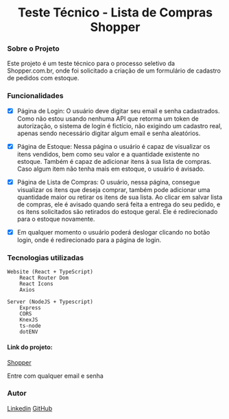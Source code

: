 <h1 align="center">Teste Técnico - Lista de Compras Shopper</h1>

<h3>Sobre o Projeto</h3>
Este projeto é um teste técnico para o processo seletivo da Shopper.com.br, onde foi solicitado a criação de um formulário de cadastro de pedidos com estoque.

<h3>Funcionalidades</h3>

- [x] Página de Login: O usuário deve digitar seu email e senha cadastrados. Como não estou usando nenhuma API que retorma um token de autorização, o sistema de login é fictício, não exigindo um cadastro real, apenas sendo necessário digitar algum email e senha aleatórios.

- [x] Página de Estoque: Nessa página o usuário é capaz de visualizar os itens vendidos, bem como seu valor e a quantidade existente no estoque. Também é capaz de adicionar itens à sua lista de compras. Caso algum item não tenha mais em estoque, o usuário é avisado.

- [x] Página de Lista de Compras: O usuário, nessa página, consegue visualizar os itens que deseja comprar, também pode adicionar uma quantidade maior ou retirar os itens de sua lista. Ao clicar em salvar lista de compras, ele é avisado quando será feita a entrega do seu pedido, e os itens solicitados são retirados do estoque geral. Ele é redirecionado para o estoque novamente.

- [x] Em qualquer momento o usuário poderá deslogar clicando no botão login, onde é redirecionado para a página de login.

<h3>Tecnologias utilizadas</h3>

    Website (React + TypeScript)
        React Router Dom
        React Icons
        Axios
        
    Server (NodeJS + Typescript)
        Express
        CORS
        KnexJS
        ts-node
        dotENV

<h4>Link do projeto:</h4>
<a href="misty-need.surge.sh">Shopper</a>
<p>Entre com qualquer email e senha</p>

<h3>Autor</h3>
<a href="https://www.linkedin.com/in/mileny-faria/">Linkedin</a>
<a href="https://github.com/milenyfaria">GitHub</a>

